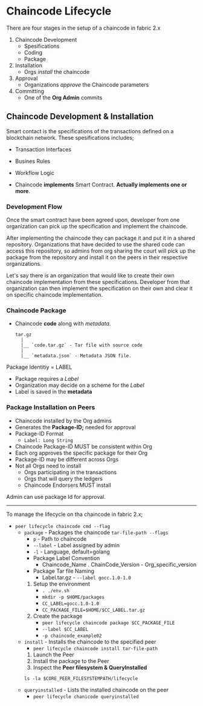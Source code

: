 # Chaincode Lifecycle

There are four stages in the setup of a chaincode in fabric 2.x

1. Chaincode Development
   - Spesifications
   - Coding
   - Package
2. Installation
   - Orgs _install_ the chaincode
3. Approval
   - Organizations _approve_ the Chaincode parameters
4. Committing
   - One of the **Org Admin** commits

## Chaincode Development & Installation

Smart contact is the specifications of the transactions defined on a blockchain network. These spesifications includes;

- Transaction Interfaces
- Busines Rules
- Workflow Logic

- Chaincode **implements** Smart Contract. **Actually implements one or more**.

### Development Flow

Once the smart contract have been agreed upon, developer from one organization can pick up the specification and implement the chaincode.

After implementing the chaincode they can package it and put it in a shared repository. Organizations that have decided to use the shared code can access this repository, so admins from org sharing the court will pick up the package from the repository and install it on the peers in their respective organizations.

Let's say there is an organization that would like to create their own chaincode implementation from these specifications. Developer from that organization can then implement the specification on their own and clear it on specific chaincode implementation.

### Chaincode Package

- Chaincode **code** along with _metadata_.

  ```
  tar.gz
    |
    |__ `code.tar.gz` - Tar file with source code
    |
    |__ `metadata.json` - Metadata JSON file.
  ```

Package Identitiy = LABEL

- Package requires a _Label_
- Organization may decide on a scheme for the _Label_
- Label is saved in the **metadata**

### Package Installation on Peers

- Chaincode installed by the Org admins
- Generates the **Package-ID;** needed for approval
- Package-ID Format
  - `Label: Long String`
- Chaincode Package-ID MUST be consistent within Org
- Each org approves the specific package for their Org
- Package-ID may be different across Orgs
- Not all Orgs need to install
  - Orgs participating in the transactions
  - Orgs that will query the ledgers
  - Chaincode Endorsers MUST install

Admin can use package Id for approval.

---

To manage the lifecycle on tha chaincode in fabric 2.x;

- `peer lifecycle chaincode cmd --flag`
  - `package` - Packages the chaincode `tar-file-path --flags`
    - `p` - Path to chaincode
    - `--label` - Label assigned by admin
    - `-l` - Language, default=golang
    - Package Label Convention
      - Chaincode_Name . ChainCode_Version - Org_specific_version
    - Package Tar file Naming
      - Label.tar.gz - `--label gocc.1.0-1.0`
    1. Setup the environment
       - `. ./env.sh`
       - `mkdir -p $HOME/packages`
       - `CC_LABEL=gocc.1.0-1.0`
       - `CC_PACKAGE_FILE=$HOME/$CC_LABEL.tar.gz`
    2. Create the package
       - `peer lifecycle chaincode package $CC_PACKAGE_FILE`
       - `--label $CC_LABEL`
       - `-p chaincode_example02`
  - `install` - Installs the chaincode to the specified peer
    - `peer lifecycle chaincode install tar-file-path`
    1. Launch the Peer
    2. Install the package to the Peer
    3. Inspect the **Peer filesystem & QueryInstalled**
    ```
    ls -la $CORE_PEER_FILESYSTEMPATH/lifecycle
    ```
  - `queryinstalled` - Lists the installed chaincode on the peer
    - `peer lifecycle chanicode queryinstalled`
